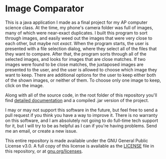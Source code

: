 # Image Comparator

This is a java application I made as a final project for my AP computer science class. At the time, my phone's camera folder was full of images, many of which were near-exact duplicates. I built this program to sort through images, and easily weed out the images that were very close to each other, but maybe not *exact*. When the program starts, the user is presented with a file selection dialog, where they select all of the files that they want to compare. After that, the program sorts through all of the selected images, and looks for images that are close matches. If two images were found to be close matches, the juxtaposed images are presented to the user, and the user is allowed to choose which image they want to keep. There are additional options for the user to keep either both of the shown images, or neither of them. To choose only one image to keep, click on the image.

Along with all of the source code, in the root folder of this repository you'll find [detailed documentation](javadoc) and a compiled .jar version of the project.

I may or may not support this software in the future, but feel free to send a pull request if you think you have a way to improve it. There is no warranty on this software, and I am absolutely not going to do full-time tech support for it, but I will try to be as helpful as I can if you're having problems. Send me an email, or create a new issue.

This entire repository is made available under the GNU General Public License v3.0. A full copy of this license is available as the [LICENSE](LICENSE) file in this repository, or at [gnu.org/licenses](http://www.gnu.org/licenses/).
